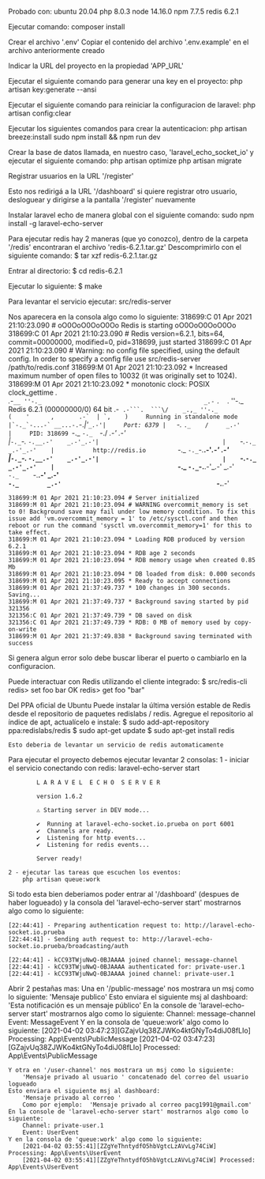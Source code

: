 Probado con:
    ubuntu 20.04
    php 8.0.3
    node 14.16.0
    npm 7.7.5
    redis 6.2.1

Ejecutar comando:
    composer install

Crear el archivo '.env'
Copiar el contenido del archivo '.env.example' en el archivo anteriormente creado

Indicar la URL del proyecto en la propiedad 'APP_URL'

Ejecutar el siguiente comando para generar una key en el proyecto:
    php artisan key:generate --ansi

Ejecutar el siguiente comando para reiniciar la configuracion de laravel:
    php artisan config:clear

Ejecutar los siguientes comandos para crear la autenticacion:
    php artisan breeze:install
    sudo npm install && npm run dev

Crear la base de datos llamada, en nuestro caso, 'laravel_echo_socket_io' y ejecutar el siguiente comando:
    php artisan optimize
    php artisan migrate

Registrar usuarios en la URL '/register'

Esto nos redirigá a la URL '/dashboard' si quiere registrar otro usuario, desloguear y dirigirse a la pantalla '/register' nuevamente

Instalar laravel echo de manera global con el siguiente comando:
    sudo npm install -g laravel-echo-server

Para ejecutar redis hay 2 maneras (que yo conozco), dentro de la carpeta '/redis' encontraran el archivo 'redis-6.2.1.tar.gz'
Descomprimirlo con el siguiente comando:
    $ tar xzf redis-6.2.1.tar.gz

Entrar al directorio:
    $ cd redis-6.2.1

Ejecutar lo siguiente:
    $ make

Para levantar el servicio ejecutar:
    src/redis-server

Nos aparecera en la consola algo como lo siguiente:
    318699:C 01 Apr 2021 21:10:23.090 # oO0OoO0OoO0Oo Redis is starting oO0OoO0OoO0Oo
    318699:C 01 Apr 2021 21:10:23.090 # Redis version=6.2.1, bits=64, commit=00000000, modified=0, pid=318699, just started
    318699:C 01 Apr 2021 21:10:23.090 # Warning: no config file specified, using the default config. In order to specify a config file use src/redis-server /path/to/redis.conf
    318699:M 01 Apr 2021 21:10:23.092 * Increased maximum number of open files to 10032 (it was originally set to 1024).
    318699:M 01 Apr 2021 21:10:23.092 * monotonic clock: POSIX clock_gettime
                    _._                                                  
            _.-``__ ''-._                                             
        _.-``    `.  `_.  ''-._           Redis 6.2.1 (00000000/0) 64 bit
    .-`` .-```.  ```\/    _.,_ ''-._                                   
    (    '      ,       .-`  | `,    )     Running in standalone mode
    |`-._`-...-` __...-.``-._|'` _.-'|     Port: 6379
    |    `-._   `._    /     _.-'    |     PID: 318699
    `-._    `-._  `-./  _.-'    _.-'                                   
    |`-._`-._    `-.__.-'    _.-'_.-'|                                  
    |    `-._`-._        _.-'_.-'    |           http://redis.io        
    `-._    `-._`-.__.-'_.-'    _.-'                                   
    |`-._`-._    `-.__.-'    _.-'_.-'|                                  
    |    `-._`-._        _.-'_.-'    |                                  
    `-._    `-._`-.__.-'_.-'    _.-'                                   
        `-._    `-.__.-'    _.-'                                       
            `-._        _.-'                                           
                `-.__.-'                                               

    318699:M 01 Apr 2021 21:10:23.094 # Server initialized
    318699:M 01 Apr 2021 21:10:23.094 # WARNING overcommit_memory is set to 0! Background save may fail under low memory condition. To fix this issue add 'vm.overcommit_memory = 1' to /etc/sysctl.conf and then reboot or run the command 'sysctl vm.overcommit_memory=1' for this to take effect.
    318699:M 01 Apr 2021 21:10:23.094 * Loading RDB produced by version 6.2.1
    318699:M 01 Apr 2021 21:10:23.094 * RDB age 2 seconds
    318699:M 01 Apr 2021 21:10:23.094 * RDB memory usage when created 0.85 Mb
    318699:M 01 Apr 2021 21:10:23.094 * DB loaded from disk: 0.000 seconds
    318699:M 01 Apr 2021 21:10:23.095 * Ready to accept connections
    318699:M 01 Apr 2021 21:37:49.737 * 100 changes in 300 seconds. Saving...
    318699:M 01 Apr 2021 21:37:49.737 * Background saving started by pid 321356
    321356:C 01 Apr 2021 21:37:49.739 * DB saved on disk
    321356:C 01 Apr 2021 21:37:49.739 * RDB: 0 MB of memory used by copy-on-write
    318699:M 01 Apr 2021 21:37:49.838 * Background saving terminated with success


Si genera algun error solo debe buscar liberar el puerto o cambiarlo en la configuracion.

Puede interactuar con Redis utilizando el cliente integrado:
    $ src/redis-cli
    redis> set foo bar
    OK
    redis> get foo
    "bar"


Del PPA oficial de Ubuntu
    Puede instalar la última versión estable de Redis desde el repositorio de paquetes redislabs / redis. Agregue el repositorio al índice de apt, actualícelo e instale:
        $ sudo add-apt-repository ppa:redislabs/redis
        $ sudo apt-get update
        $ sudo apt-get install redis

    Esto deberia de levantar un servicio de redis automaticamente

Para ejecutar el proyecto debemos ejecutar levantar 2 consolas:
    1 - iniciar el servicio conectando con redis:
        laravel-echo-server start

            L A R A V E L  E C H O  S E R V E R

            version 1.6.2

            ⚠ Starting server in DEV mode...

            ✔  Running at laravel-echo-socket.io.prueba on port 6001
            ✔  Channels are ready.
            ✔  Listening for http events...
            ✔  Listening for redis events...

            Server ready!

    2 - ejecutar las tareas que escuchen los eventos:
        php artisan queue:work

Si todo esta bien deberiamos poder entrar al '/dashboard' (despues de haber logueado) y la consola del 'laravel-echo-server start' mostrarnos algo como lo siguiente:

    [22:44:41] - Preparing authentication request to: http://laravel-echo-socket.io.prueba
    [22:44:41] - Sending auth request to: http://laravel-echo-socket.io.prueba/broadcasting/auth

    [22:44:41] - kCC93TWjuNwQ-0BJAAAA joined channel: message-channel
    [22:44:41] - kCC93TWjuNwQ-0BJAAAA authenticated for: private-user.1
    [22:44:41] - kCC93TWjuNwQ-0BJAAAA joined channel: private-user.1

Abrir 2 pestañas mas:
    Una en '/public-message' nos mostrara un msj como lo siguiente:
        'Mensaje publico'
    Esto enviara el siguiente msj al dashboard:
        'Esta notificación es un mensaje público'
    En la console de 'laravel-echo-server start' mostrarnos algo como lo siguiente:
        Channel: message-channel
        Event: MessageEvent
    Y en la consola de 'queue:work' algo como lo siguiente:
        [2021-04-02 03:47:23][GZajvUq38ZJWKo4ktGNyTo4diJ08fLIo] Processing: App\Events\PublicMessage
        [2021-04-02 03:47:23][GZajvUq38ZJWKo4ktGNyTo4diJ08fLIo] Processed:  App\Events\PublicMessage

    Y otra en '/user-channel' nos mostrara un msj como lo siguiente:
        'Mensaje privado al usuario ' concatenado del correo del usuario logueado
    Esto enviara el siguiente msj al dashboard:
        'Mensaje privado al correo '
        Como por ejemplo:  'Mensaje privado al correo pacg1991@gmail.com'
    En la console de 'laravel-echo-server start' mostrarnos algo como lo siguiente:
        Channel: private-user.1
        Event: UserEvent
    Y en la consola de 'queue:work' algo como lo siguiente:
        [2021-04-02 03:55:41][ZZgYeThntydfO5hbVgtcLzAVvLg74CiW] Processing: App\Events\UserEvent
        [2021-04-02 03:55:41][ZZgYeThntydfO5hbVgtcLzAVvLg74CiW] Processed:  App\Events\UserEvent

        
